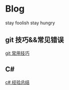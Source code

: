 # Blog
stay foolish stay hungry

## git 技巧&&常见错误
[git 常用技巧](https://github.com/h87545645/Blog/blob/main/git/git.md)
## C# 
[c# 经验总结](https://github.com/h87545645/Blog/blob/main/c#/c#经验总结.md)
